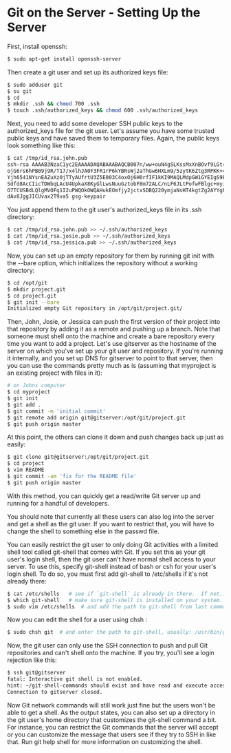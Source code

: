 # Git on the Server - Setting Up the Server

First, install openssh:

```bash
$ sudo apt-get install openssh-server
```

Then create a git user and set up its authorized keys file:

```bash
$ sudo adduser git
$ su git
$ cd
$ mkdir .ssh && chmod 700 .ssh
$ touch .ssh/authorized_keys && chmod 600 .ssh/authorized_keys
```

Next, you need to add some developer SSH public keys to the authorized_keys file for the git user. Let's assume you have some trusted public keys and have saved them to temporary files. Again, the public keys look something like this:

```bash
$ cat /tmp/id_rsa.john.pub
ssh-rsa AAAAB3NzaC1yc2EAAAADAQABAAABAQCB007n/ww+ouN4gSLKssMxXnBOvf9LGt4L
ojG6rs6hPB09j9R/T17/x4lhJA0F3FR1rP6kYBRsWj2aThGw6HXLm9/5zytK6Ztg3RPKK+4k
Yjh6541NYsnEAZuXz0jTTyAUfrtU3Z5E003C4oxOj6H0rfIF1kKI9MAQLMdpGW1GYEIgS9Ez
Sdfd8AcCIicTDWbqLAcU4UpkaX8KyGlLwsNuuGztobF8m72ALC/nLF6JLtPofwFBlgc+myiv
O7TCUSBdLQlgMVOFq1I2uPWQOkOWQAHukEOmfjy2jctxSDBQ220ymjaNsHT4kgtZg2AYYgPq
dAv8JggJICUvax2T9va5 gsg-keypair
```

You just append them to the git user's authorized_keys file in its .ssh directory:

```bash
$ cat /tmp/id_rsa.john.pub >> ~/.ssh/authorized_keys
$ cat /tmp/id_rsa.josie.pub >> ~/.ssh/authorized_keys
$ cat /tmp/id_rsa.jessica.pub >> ~/.ssh/authorized_keys
```

Now, you can set up an empty repository for them by running git init with the --bare option, which initializes the repository without a working directory:

```bash
$ cd /opt/git
$ mkdir project.git
$ cd project.git
$ git init --bare
Initialized empty Git repository in /opt/git/project.git/
```
Then, John, Josie, or Jessica can push the first version of their project into that repository by adding it as a remote and pushing up a branch. Note that someone must shell onto the machine and create a bare repository every time you want to add a project. Let's use gitserver as the hostname of the server on which you've set up your git user and repository. If you're running it internally, and you set up DNS for gitserver to point to that server, then you can use the commands pretty much as is (assuming that myproject is an existing project with files in it):

```bash
# on Johns computer
$ cd myproject
$ git init
$ git add .
$ git commit -m 'initial commit'
$ git remote add origin git@gitserver:/opt/git/project.git
$ git push origin master
```

At this point, the others can clone it down and push changes back up just as easily:

```bash
$ git clone git@gitserver:/opt/git/project.git
$ cd project
$ vim README
$ git commit -am 'fix for the README file'
$ git push origin master
```

With this method, you can quickly get a read/write Git server up and running for a handful of developers.

You should note that currently all these users can also log into the server and get a shell as the git user. If you want to restrict that, you will have to change the shell to something else in the passwd file.

You can easily restrict the git user to only doing Git activities with a limited shell tool called git-shell that comes with Git. If you set this as your git user's login shell, then the git user can't have normal shell access to your server. To use this, specify git-shell instead of bash or csh for your user's login shell. To do so, you must first add git-shell to /etc/shells if it's not already there:

```bash
$ cat /etc/shells   # see if `git-shell` is already in there.  If not...
$ which git-shell   # make sure git-shell is installed on your system.
$ sudo vim /etc/shells  # and add the path to git-shell from last command
```

Now you can edit the shell for a user using chsh <username>:

```bash
$ sudo chsh git  # and enter the path to git-shell, usually: /usr/bin/git-shell
```

Now, the git user can only use the SSH connection to push and pull Git repositories and can't shell onto the machine. If you try, you'll see a login rejection like this:

```bash
$ ssh git@gitserver
fatal: Interactive git shell is not enabled.
hint: ~/git-shell-commands should exist and have read and execute access.
Connection to gitserver closed.
```

Now Git network commands will still work just fine but the users won't be able to get a shell. As the output states, you can also set up a directory in the git user's home directory that customizes the git-shell command a bit. For instance, you can restrict the Git commands that the server will accept or you can customize the message that users see if they try to SSH in like that. Run git help shell for more information on customizing the shell.
